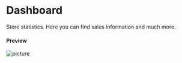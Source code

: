 Dashboard
===================

Store statistics. Here you can find sales information and much more.

#### Preview

![picture](/km-shop/data/backend/Screenshot_2022-11-21_at_07.17.20.png)